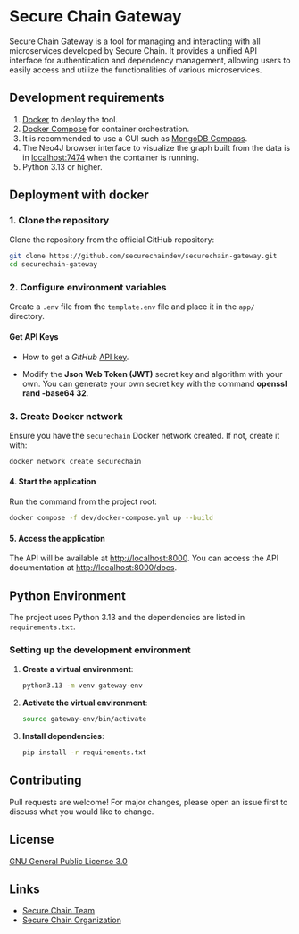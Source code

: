 # Secure Chain Gateway

Secure Chain Gateway is a tool for managing and interacting with all microservices developed by Secure Chain. It provides a unified API interface for authentication and dependency management, allowing users to easily access and utilize the functionalities of various microservices.

## Development requirements

1. [Docker](https://www.docker.com/) to deploy the tool.
2. [Docker Compose](https://docs.docker.com/compose/) for container orchestration.
3. It is recommended to use a GUI such as [MongoDB Compass](https://www.mongodb.com/en/products/compass).
4. The Neo4J browser interface to visualize the graph built from the data is in [localhost:7474](http://0.0.0.0:7474/browser/) when the container is running.
5. Python 3.13 or higher.

## Deployment with docker

### 1. Clone the repository
Clone the repository from the official GitHub repository:
```bash
git clone https://github.com/securechaindev/securechain-gateway.git
cd securechain-gateway
```

### 2. Configure environment variables
Create a `.env` file from the `template.env` file and place it in the `app/` directory.

#### Get API Keys

- How to get a *GitHub* [API key](https://docs.github.com/en/authentication/keeping-your-account-and-data-secure/managing-your-personal-access-tokens).

- Modify the **Json Web Token (JWT)** secret key and algorithm with your own. You can generate your own secret key with the command **openssl rand -base64 32**.

### 3. Create Docker network
Ensure you have the `securechain` Docker network created. If not, create it with:
```bash
docker network create securechain
```

#### 4. Start the application
Run the command from the project root:
```bash
docker compose -f dev/docker-compose.yml up --build
```

#### 5. Access the application
The API will be available at [http://localhost:8000](http://localhost:8000). You can access the API documentation at [http://localhost:8000/docs](http://localhost:8000/docs).

## Python Environment
The project uses Python 3.13 and the dependencies are listed in `requirements.txt`.

### Setting up the development environment

1. **Create a virtual environment**:
   ```bash
   python3.13 -m venv gateway-env
   ```

2. **Activate the virtual environment**:
   ```bash
   source gateway-env/bin/activate
   ```

3. **Install dependencies**:
   ```bash
   pip install -r requirements.txt
   ```

## Contributing
Pull requests are welcome! For major changes, please open an issue first to discuss what you would like to change.

## License
[GNU General Public License 3.0](https://www.gnu.org/licenses/gpl-3.0.html)

## Links
- [Secure Chain Team](mailto:hi@securechain.dev)
- [Secure Chain Organization](https://github.com/securechaindev)